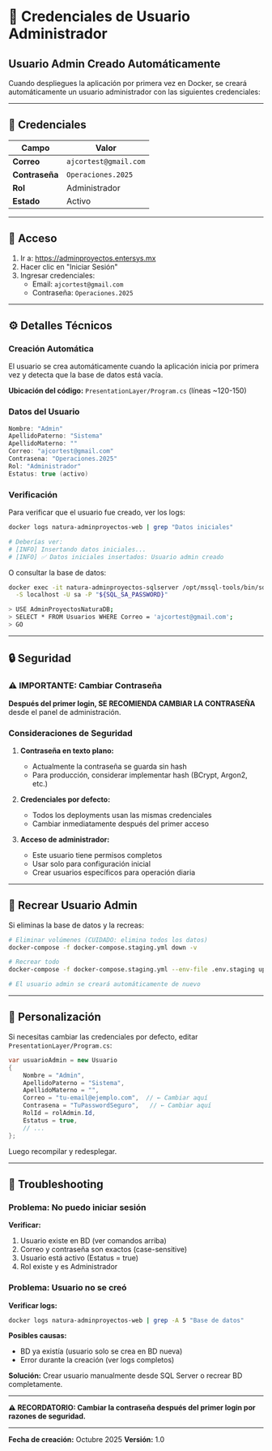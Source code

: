 # 🔐 Credenciales de Usuario Administrador

## Usuario Admin Creado Automáticamente

Cuando despliegues la aplicación por primera vez en Docker, se creará automáticamente un usuario administrador con las siguientes credenciales:

---

## 📧 Credenciales

| Campo | Valor |
|-------|-------|
| **Correo** | `ajcortest@gmail.com` |
| **Contraseña** | `Operaciones.2025` |
| **Rol** | Administrador |
| **Estado** | Activo |

---

## 🎯 Acceso

1. Ir a: https://adminproyectos.entersys.mx
2. Hacer clic en "Iniciar Sesión"
3. Ingresar credenciales:
   - Email: `ajcortest@gmail.com`
   - Contraseña: `Operaciones.2025`

---

## ⚙️ Detalles Técnicos

### Creación Automática

El usuario se crea automáticamente cuando la aplicación inicia por primera vez y detecta que la base de datos está vacía.

**Ubicación del código:** `PresentationLayer/Program.cs` (líneas ~120-150)

### Datos del Usuario

```csharp
Nombre: "Admin"
ApellidoPaterno: "Sistema"
ApellidoMaterno: ""
Correo: "ajcortest@gmail.com"
Contrasena: "Operaciones.2025"
Rol: "Administrador"
Estatus: true (activo)
```

### Verificación

Para verificar que el usuario fue creado, ver los logs:

```bash
docker logs natura-adminproyectos-web | grep "Datos iniciales"

# Deberías ver:
# [INFO] Insertando datos iniciales...
# [INFO] ✅ Datos iniciales insertados: Usuario admin creado
```

O consultar la base de datos:

```bash
docker exec -it natura-adminproyectos-sqlserver /opt/mssql-tools/bin/sqlcmd \
  -S localhost -U sa -P "${SQL_SA_PASSWORD}"

> USE AdminProyectosNaturaDB;
> SELECT * FROM Usuarios WHERE Correo = 'ajcortest@gmail.com';
> GO
```

---

## 🔒 Seguridad

### ⚠️ IMPORTANTE: Cambiar Contraseña

**Después del primer login, SE RECOMIENDA CAMBIAR LA CONTRASEÑA** desde el panel de administración.

### Consideraciones de Seguridad

1. **Contraseña en texto plano:**
   - Actualmente la contraseña se guarda sin hash
   - Para producción, considerar implementar hash (BCrypt, Argon2, etc.)

2. **Credenciales por defecto:**
   - Todos los deployments usan las mismas credenciales
   - Cambiar inmediatamente después del primer acceso

3. **Acceso de administrador:**
   - Este usuario tiene permisos completos
   - Usar solo para configuración inicial
   - Crear usuarios específicos para operación diaria

---

## 🔄 Recrear Usuario Admin

Si eliminas la base de datos y la recreas:

```bash
# Eliminar volúmenes (CUIDADO: elimina todos los datos)
docker-compose -f docker-compose.staging.yml down -v

# Recrear todo
docker-compose -f docker-compose.staging.yml --env-file .env.staging up -d

# El usuario admin se creará automáticamente de nuevo
```

---

## 📝 Personalización

Si necesitas cambiar las credenciales por defecto, editar `PresentationLayer/Program.cs`:

```csharp
var usuarioAdmin = new Usuario
{
    Nombre = "Admin",
    ApellidoPaterno = "Sistema",
    ApellidoMaterno = "",
    Correo = "tu-email@ejemplo.com",  // ← Cambiar aquí
    Contrasena = "TuPasswordSeguro",   // ← Cambiar aquí
    RolId = rolAdmin.Id,
    Estatus = true,
    // ...
};
```

Luego recompilar y redesplegar.

---

## 🚨 Troubleshooting

### Problema: No puedo iniciar sesión

**Verificar:**
1. Usuario existe en BD (ver comandos arriba)
2. Correo y contraseña son exactos (case-sensitive)
3. Usuario está activo (Estatus = true)
4. Rol existe y es Administrador

### Problema: Usuario no se creó

**Verificar logs:**
```bash
docker logs natura-adminproyectos-web | grep -A 5 "Base de datos"
```

**Posibles causas:**
- BD ya existía (usuario solo se crea en BD nueva)
- Error durante la creación (ver logs completos)

**Solución:**
Crear usuario manualmente desde SQL Server o recrear BD completamente.

---

**⚠️ RECORDATORIO: Cambiar la contraseña después del primer login por razones de seguridad.**

---

**Fecha de creación:** Octubre 2025
**Versión:** 1.0
